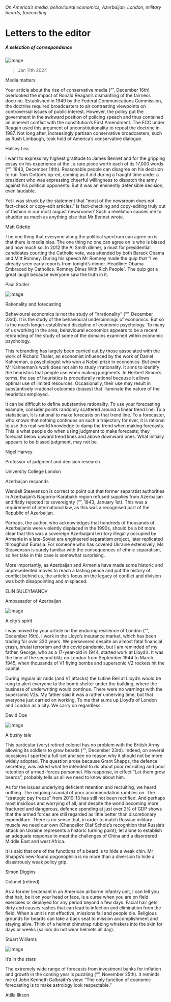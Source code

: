 ###### On America’s media, behavioural economics, Azerbaijan, London, military beards, forecasting
# Letters to the editor 
##### A selection of correspondence 
![image](images/20231216_USD001.jpg) 
> Jan 11th 2024 

Media matters
Your article about the rise of conservative media (“”, December 16th) overlooked the impact of Ronald Reagan’s dismantling of the fairness doctrine. Established in 1949 by the Federal Communications Commission, the doctrine required broadcasters to air contrasting viewpoints on controversial issues of public interest. However, the policy put the government in the awkward position of policing speech and thus contained an inherent conflict with the constitution’s First Amendment. The FCC under Reagan used this argument of unconstitutionality to repeal the doctrine in 1987. Not long after, increasingly partisan conservative broadcasters, such as Rush Limbaugh, took hold of America’s conservative dialogue.
Halsey Lea

I want to express my highest gratitude to James Bennet and  for the gripping essay on his experience at the , a rare piece worth each of its 17,000 words (“”, 1843, December 14th). Reasonable people can disagree on his decision to run Tom Cotton’s op-ed, coming as it did during a fraught time under a president who was expressing cheerful willingness to dispatch the army against his political opponents. But it was an eminently defensible decision, even laudable.
Yet I was struck by the statement that “most of the  newsroom does not fact-check or copy-edit articles.” Is fact-checking and copy-editing truly out of fashion in our most august newsrooms? Such a revelation causes me to shudder as much as anything else that Mr Bennet wrote.
Matt Odette

The one thing that everyone along the political spectrum can agree on is that there is media bias. The one thing no one can agree on is who is biased and how much so. In 2012 the Al Smith dinner, a must for presidential candidates courting the Catholic vote, was attended by both Barack Obama and Mitt Romney. During his speech Mr Romney made the quip that “I’ve already seen early reports from tonight’s dinner. Headline: Obama Embraced by Catholics. Romney Dines With Rich People”. The quip got a great laugh because everyone saw the truth in it.
Paul Stutler

![image](images/20231223_LDD003.jpg) 

Rationality and forecasting
Behavioural economics is not the study of “irrationality” (“”, December 23rd). It is the study of the behavioural underpinnings of economics. But so is the much longer-established discipline of economic psychology. To many of us working in the area, behavioural economics appears to be a recent rebranding of the study of some of the domains examined within economic psychology. 
This rebranding has largely been carried out by those associated with the work of Richard Thaler, an economist influenced by the work of Daniel Kahneman, a psychologist who won a Nobel prize in economics. But even Mr Kahneman’s work does not aim to study irrationality. It aims to identify the heuristics that people use when making judgments. In Herbert Simon’s terms, the use of heuristics is procedurally rational because it allows optimal use of limited resources. Occasionally, their use may result in substantively irrational outcomes (biases) that illuminate the nature of the heuristics employed.
It can be difficult to define substantive rationality. To use your forecasting example, consider points randomly scattered around a linear trend line. To a statistician, it is rational to make forecasts on that trend line. To a forecaster, who knows that nothing continues on such a trajectory for ever, it is rational to use this real-world knowledge to damp the trend when making forecasts. This is what people do when using judgment to make forecasts; they forecast below upward trend lines and above downward ones. What initially appears to be biased judgment, may not be. 
Nigel Harvey
Professor of judgment and decision research
University College London
Azerbaijan responds
Wendell Steavenson is correct to point out that former separatist authorities in Azerbaijan’s Nagorno-Karabakh region refused supplies from Azerbaijan and flatly rejected its sovereignty (“”, 1843, January 1st). This was a requirement of international law, as this was a recognised part of the Republic of Azerbaijan.
Perhaps, the author, who acknowledges that hundreds of thousands of Azerbaijanis were violently displaced in the 1990s, should be a bit more clear that this was a sovereign Azerbaijani territory illegally occupied by Armenia in a late-Soviet era engineered separatism project, later replicated throughout Eurasia. For someone who has covered Ukraine extensively, Ms Steavenson is surely familiar with the consequences of ethnic separatism, so her take in this case is somewhat surprising.
More importantly, as Azerbaijan and Armenia have made some historic and unprecedented moves to reach a lasting peace and put the history of conflict behind us, the article’s focus on the legacy of conflict and division was both disappointing and misplaced.
ELIN SULEYMANOV
Ambassador of Azerbaijan

![image](images/20231216_FBP002.jpg) 

A city’s spirit
I was moved by your article on the enduring resilience of London (“”, December 16th). I work in the Lloyd’s insurance market, which has been trading for over 330 years. We persevered despite an almost fatal financial crash, brutal terrorism and the covid pandemic, but I am reminded of my father, George, who as a 17-year-old in 1944, started work at Lloyd’s. It was the time of the second blitz on London from September 1944 to March 1945, when thousands of V1 flying bombs and supersonic V2 rockets hit the capital. 
During regular air raids (and V1 attacks) the Lutine Bell at Lloyd’s would be rung to alert everyone to the bomb shelter under the building, where the business of underwriting would continue. There were no warnings with the supersonic V2s. My father said it was a rather unnerving time, but that everyone just carried on working. To me that sums up Lloyd’s of London and London as a city. We carry on regardless.
David Doe

![image](images/20231223_BRP501.jpg) 

A bushy tale
This particular (very) retired colonel has no problem with the British Army allowing its soldiers to grow beards (“”, December 23rd). Indeed, on several occasions I sported a full-set and see no reason why it should not be more widely adopted. The question arose because Grant Shapps, the defence secretary, was asked what he intended to do about poor recruiting and poor retention of armed-forces personnel. His response, in effect “Let them grow beards”, probably tells us all we need to know about him. 
As for the issues underlying deficient retention and recruiting, we heard nothing. The ongoing scandal of poor accommodation rumbles on. The “strategic pay freeze” from 2010-13 has still not been rectified. And perhaps most insidious and worrying of all, and despite the world becoming more fractured and dangerous, defence spending at just over 2% of GDP shows that the armed forces are still regarded as little better than discretionary expenditure. There is no sense that, in order to match Russian military muscle we need our own  (Chancellor Olaf Scholz’s recognition that Russia’s attack on Ukraine represents a historic turning point), let alone to establish an adequate response to meet the challenges of China and a disordered Middle East and west Africa.
It is said that one of the functions of a beard is to hide a weak chin. Mr Shapps’s new-found pogonophilia is no more than a diversion to hide a disastrously weak policy grip.
Simon Diggins
Colonel (retired)

As a former lieutenant in an American airborne infantry unit, I can tell you that hair, be it on your head or face, is a curse when you are on field exercises or deployed for any period beyond a few days. Facial hair gets dirty and causes rashes that can lead to infection and elimination from the field. When a unit is not effective, missions fail and people die. Religious grounds for beards can take a back seat to mission accomplishment and staying alive. Think of a helmet chinstrap rubbing whiskers into the skin for days or weeks (sailors do not wear helmets all day). 
Stuart Williams
 
![image](images/20231125_FNP505.jpg) 

It’s in the stars
The extremely wide range of forecasts from investment banks for inflation and growth in the coming year is puzzling (“”, November 25th). It reminds me of John Kenneth Galbraith’s view: “The only function of economic forecasting is to make astrology look respectable.”
Atilla Ilkson

